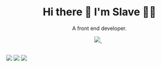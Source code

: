 <h1 align='center'>
  Hi there 👋 I'm Slave 👨‍💻
</h1>


<p align='center'>
  A front end developer.
</p>

<p align='center'>
 <a href="https://www.linkedin.com/in/slave-tanushev/">
    <img src="https://img.shields.io/badge/LinkedIn-0077B5?style=for-the-badge&logo=linkedin&logoColor=white" />
  </a>&nbsp;&nbsp;
</p>

<br />

<img src="https://img.shields.io/badge/HTML5-E34F26?style=for-the-badge&logo=html5&logoColor=white" />
<img src="https://img.shields.io/badge/CSS3-1572B6?style=for-the-badge&logo=css3&logoColor=white" />
<img src="https://img.shields.io/badge/CSS3-1572B6?style=for-the-badge&logo=css3&logoColor=white" />
